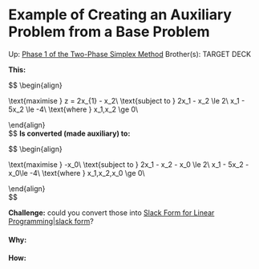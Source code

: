 # Example of Creating an Auxiliary Problem from a Base Problem

Up: [Phase 1 of the Two-Phase Simplex Method](phase_1_of_the_two-phase_simplex_method)
Brother(s):
TARGET DECK

**This:**

$$
 \begin{align} 

\text{maximise } z = 2x_{1} - x_2\\
\text{subject to } 2x_1 - x_2 \le 2\\
x_1 - 5x_2 \le -4\\
\text{where } x_1,x_2 \ge 0\\

\end{align}  
$$
**Is converted (made auxiliary) to:**

$$
 \begin{align} 

\text{maximise } -x_0\\
\text{subject to } 2x_1 - x_2 - x_0 \le 2\\
x_1 - 5x_2 -x_0\le -4\\
\text{where } x_1,x_2,x_0 \ge 0\\

\end{align}  
$$

**Challenge:** could you convert those into [Slack Form for Linear Programming|slack form](slack_form_for_linear_programming|slack_form)?































#### Why:
#### How:









